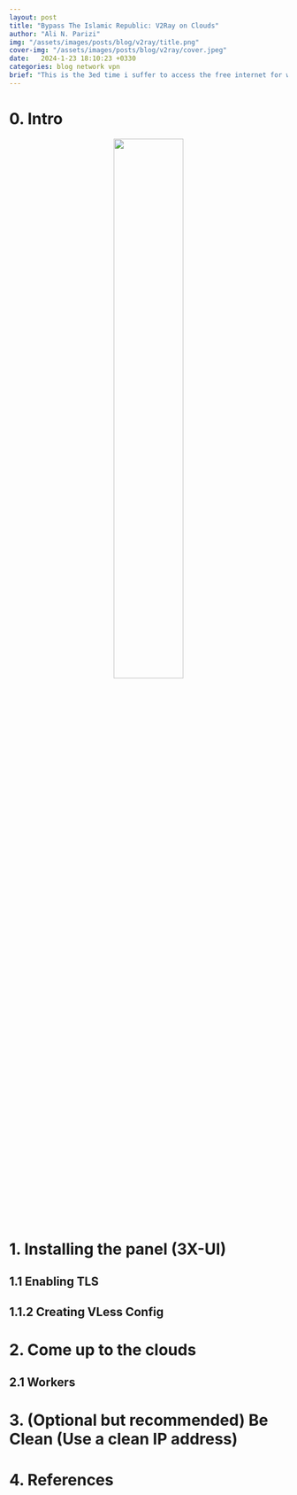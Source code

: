 ```yaml
---
layout: post
title: "Bypass The Islamic Republic: V2Ray on Clouds"
author: "Ali N. Parizi"
img: "/assets/images/posts/blog/v2ray/title.png"
cover-img: "/assets/images/posts/blog/v2ray/cover.jpeg"
date:   2024-1-23 18:10:23 +0330
categories: blog network vpn
brief: "This is the 3ed time i suffer to access the free internet for what? To do my fucking thesis and do my job as a fucking software engineer? Fuck you Iranian Government"
---
```


# 0. Intro

<p align="center">
<img src="https://cf-assets.www.cloudflare.com/slt3lc6tev37/2KfOnCxEoRIFcSZjL5r6BY/768f898d3af1bb682823bc10e521a8a7/Cloudflare-logo.png" width="50%">
</p>

# 1. Installing the panel (3X-UI)

## 1.1 Enabling TLS

## 1.1.2 Creating VLess Config

# 2. Come up to the clouds
## 2.1 Workers

# 3. (Optional but recommended) Be Clean (Use a clean IP address)

# 4. References



